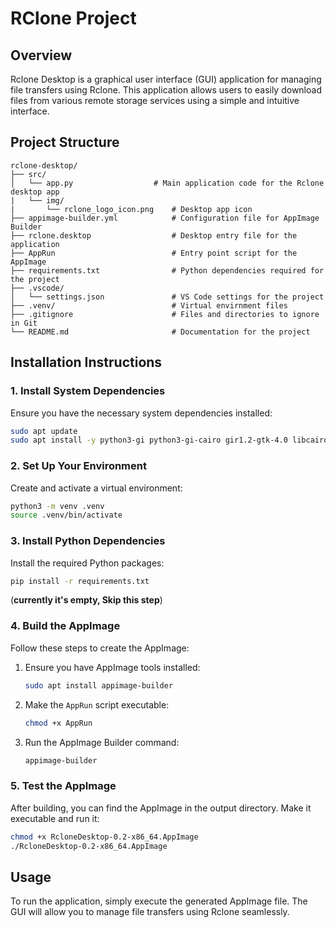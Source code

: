 # RClone Project
## Overview
Rclone Desktop is a graphical user interface (GUI) application for managing file transfers using Rclone. This application allows users to easily download files from various remote storage services using a simple and intuitive interface.

<!-- ## Project structure
```text
rclone/                  # project folder
├─ .venv/                # virtual environment (ignored in git)
├─ app.py            # Python code
├─ requirements.txt      # pip packages
└─ README.md             # setup instructions
``` -->

## Project Structure
```text
rclone-desktop/
├── src/
│   └── app.py                  # Main application code for the Rclone desktop app
|   └── img/
|       └── rclone_logo_icon.png    # Desktop app icon
├── appimage-builder.yml            # Configuration file for AppImage Builder
├── rclone.desktop                  # Desktop entry file for the application
├── AppRun                          # Entry point script for the AppImage
├── requirements.txt                # Python dependencies required for the project
├── .vscode/
│   └── settings.json               # VS Code settings for the project
├── .venv/                          # Virtual envirnment files
├── .gitignore                      # Files and directories to ignore in Git
└── README.md                       # Documentation for the project
```


## Installation Instructions

### 1. Install System Dependencies
Ensure you have the necessary system dependencies installed:
```bash
sudo apt update
sudo apt install -y python3-gi python3-gi-cairo gir1.2-gtk-4.0 libcairo2-dev pkg-config build-essential libgirepository1.0-dev
```

### 2. Set Up Your Environment
Create and activate a virtual environment:
```bash
python3 -m venv .venv
source .venv/bin/activate
```

### 3. Install Python Dependencies
Install the required Python packages:
```bash
pip install -r requirements.txt
```
   (**currently it's empty, Skip this step**)

### 4. Build the AppImage
Follow these steps to create the AppImage:
1. Ensure you have AppImage tools installed:
   ```bash
   sudo apt install appimage-builder
   ```
2. Make the `AppRun` script executable:
   ```bash
   chmod +x AppRun
   ```
3. Run the AppImage Builder command:
   ```bash
   appimage-builder
   ```

### 5. Test the AppImage
After building, you can find the AppImage in the output directory. Make it executable and run it:
```bash
chmod +x RcloneDesktop-0.2-x86_64.AppImage
./RcloneDesktop-0.2-x86_64.AppImage
```

## Usage
To run the application, simply execute the generated AppImage file. The GUI will allow you to manage file transfers using Rclone seamlessly.
